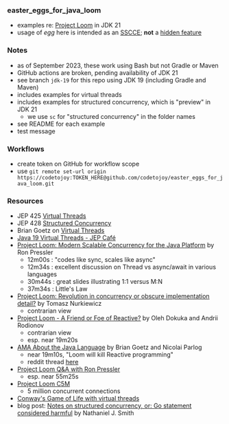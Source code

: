 
### easter_eggs_for_java_loom

- examples re: [Project Loom](https://openjdk.org/projects/loom/) in JDK 21 
- usage of *egg* here is intended as an [SSCCE](http://sscce.org/); **not** a [hidden feature](https://en.wikipedia.org/wiki/Easter_egg_(media))

### Notes

* as of September 2023, these work using Bash but not Gradle or Maven
* GitHub actions are broken, pending availability of JDK 21 
* see branch `jdk-19` for this repo using JDK 19 (including Gradle and Maven)
* includes examples for virtual threads
* includes examples for structured concurrency, which is "preview" in JDK 21 
    - we use `sc` for "structured concurrency" in the folder names
* see README for each example
* test message

### Workflows

* create token on GitHub for workflow scope
* use `git remote set-url origin https://codetojoy:TOKEN_HERE@github.com/codetojoy/easter_eggs_for_java_loom.git`


### Resources

* JEP 425 [Virtual Threads](https://openjdk.java.net/jeps/425)
* JEP 428 [Structured Concurrency](https://openjdk.java.net/jeps/428)
* Brian Goetz on [Virtual Threads](https://www.infoq.com/articles/java-virtual-threads/)
* [Java 19 Virtual Threads - JEP Café](https://www.youtube.com/watch?v=lKSSBvRDmTg)
* [Project Loom: Modern Scalable Concurrency for the Java Platform](https://www.youtube.com/watch?v=EO9oMiL1fFo) by Ron Pressler
    - 12m00s : "codes like sync, scales like async"
    - 12m34s : excellent discussion on Thread vs async/await in various languages
    - 30m44s : great slides illustrating 1:1 versus M:N
    - 37m34s : Little's Law
* [Project Loom: Revolution in concurrency or obscure implementation detail?](https://www.youtube.com/watch?v=n_XRUljffu0) by Tomasz Nurkiewicz
    - contrarian view
* [Project Loom - A Friend or Foe of Reactive?](https://www.youtube.com/watch?v=YwG04UZP2a0) by Oleh Dokuka and Andrii Rodionov
    - contrarian view
    - esp. near 19m20s
* [AMA About the Java Language](https://www.youtube.com/watch?v=9si7gK94gLo) by Brian Goetz and Nicolai Parlog
    - near 19m10s, "Loom will kill Reactive programming"
    - reddit thread [here](https://www.reddit.com/r/programming/comments/oxsnqg/brian_goetz_i_think_project_loom_is_going_to_kill/)
* [Project Loom Q&A with Ron Pressler](https://www.youtube.com/watch?v=cAHW96omBAc)
    - esp. near 55m25s
* [Project Loom C5M](https://github.com/ebarlas/project-loom-c5m)
    - 5 million concurrent connections
* [Conway's Game of Life with virtual threads](https://github.com/ebarlas/game-of-life-csp)
* blog post: [Notes on structured concurrency, or: Go statement considered harmful](https://vorpus.org/blog/notes-on-structured-concurrency-or-go-statement-considered-harmful) by Nathaniel J. Smith
